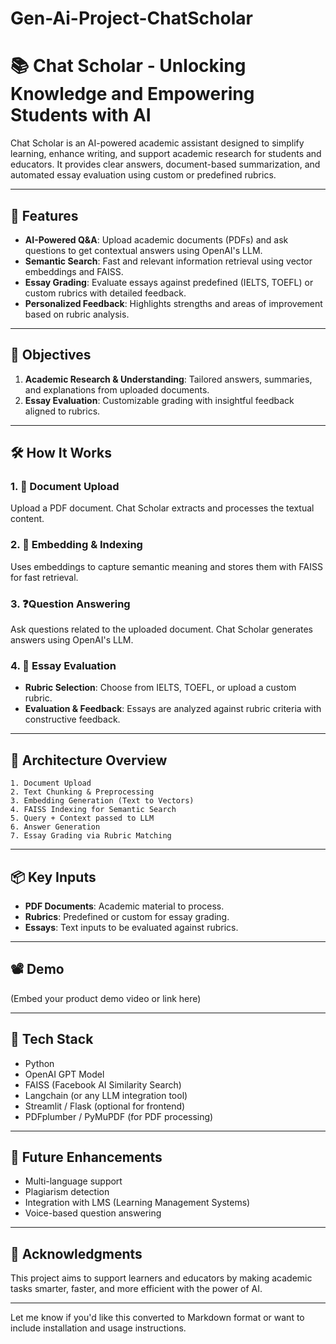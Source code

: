 # Gen-Ai-Project-ChatScholar
# 📚 Chat Scholar - Unlocking Knowledge and Empowering Students with AI

Chat Scholar is an AI-powered academic assistant designed to simplify learning, enhance writing, and support academic research for students and educators. It provides clear answers, document-based summarization, and automated essay evaluation using custom or predefined rubrics.

---

## 🚀 Features

* **AI-Powered Q\&A**: Upload academic documents (PDFs) and ask questions to get contextual answers using OpenAI's LLM.
* **Semantic Search**: Fast and relevant information retrieval using vector embeddings and FAISS.
* **Essay Grading**: Evaluate essays against predefined (IELTS, TOEFL) or custom rubrics with detailed feedback.
* **Personalized Feedback**: Highlights strengths and areas of improvement based on rubric analysis.

---

## 🎯 Objectives

1. **Academic Research & Understanding**: Tailored answers, summaries, and explanations from uploaded documents.
2. **Essay Evaluation**: Customizable grading with insightful feedback aligned to rubrics.

---

## 🛠️ How It Works

### 1. 📄 Document Upload

Upload a PDF document. Chat Scholar extracts and processes the textual content.

### 2. 🧠 Embedding & Indexing

Uses embeddings to capture semantic meaning and stores them with FAISS for fast retrieval.

### 3. ❓Question Answering

Ask questions related to the uploaded document. Chat Scholar generates answers using OpenAI's LLM.

### 4. 📝 Essay Evaluation

* **Rubric Selection**: Choose from IELTS, TOEFL, or upload a custom rubric.
* **Evaluation & Feedback**: Essays are analyzed against rubric criteria with constructive feedback.

---

## 🧩 Architecture Overview

```
1. Document Upload
2. Text Chunking & Preprocessing
3. Embedding Generation (Text to Vectors)
4. FAISS Indexing for Semantic Search
5. Query + Context passed to LLM
6. Answer Generation
7. Essay Grading via Rubric Matching
```

---

## 📦 Key Inputs

* **PDF Documents**: Academic material to process.
* **Rubrics**: Predefined or custom for essay grading.
* **Essays**: Text inputs to be evaluated against rubrics.

---

## 📽️ Demo

(Embed your product demo video or link here)

---

## 🧠 Tech Stack

* Python
* OpenAI GPT Model
* FAISS (Facebook AI Similarity Search)
* Langchain (or any LLM integration tool)
* Streamlit / Flask (optional for frontend)
* PDFplumber / PyMuPDF (for PDF processing)

---

## 📌 Future Enhancements

* Multi-language support
* Plagiarism detection
* Integration with LMS (Learning Management Systems)
* Voice-based question answering

---

## 🙌 Acknowledgments

This project aims to support learners and educators by making academic tasks smarter, faster, and more efficient with the power of AI.

---

Let me know if you'd like this converted to Markdown format or want to include installation and usage instructions.
